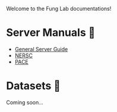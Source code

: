 Welcome to the Fung Lab documentations!

# Server Manuals 👾
* [General Server Guide](https://github.com/vxfung/Fung-lab-documentation/wiki/General-Server-Guide)
* [NERSC](https://github.com/vxfung/Fung-lab-documentation/wiki/NERSC-Manual)
* [PACE](https://github.com/vxfung/Fung-lab-documentation/wiki/PACE-Manual)

# Datasets 🧬
Coming soon...
